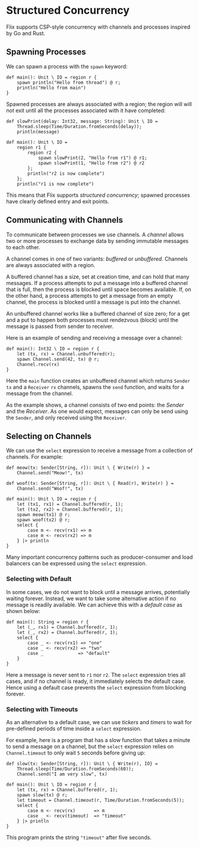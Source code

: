 # Structured Concurrency

Flix supports CSP-style concurrency with channels and
processes inspired by Go and Rust.

## Spawning Processes

We can spawn a process with the `spawn` keyword:

```flix
def main(): Unit \ IO = region r {
    spawn println("Hello from thread") @ r;
    println("Hello from main")
}
```

Spawned processes are always associated with a region; the region will
will not exit until all the processes associated with it have completed:

```flix
def slowPrint(delay: Int32, message: String): Unit \ IO =
    Thread.sleep(Time/Duration.fromSeconds(delay));
    println(message)

def main(): Unit \ IO = 
    region r1 {
        region r2 {
            spawn slowPrint(2, "Hello from r1") @ r1;
            spawn slowPrint(1, "Hello from r2") @ r2
        };
        println("r2 is now complete")
    };
    println("r1 is now complete")
```

This means that Flix supports _structured concurrency_; spawned 
processes have clearly defined entry and exit points.

## Communicating with Channels

To communicate between processes we use channels.
A _channel_ allows two or more processes to exchange
data by sending immutable messages to each other.

A channel comes in one of two variants: _buffered_ or
_unbuffered_. Channels are always associated with a region.

A buffered channel has a size, set at creation time,
and can hold that many messages.
If a process attempts to put a message into a
buffered channel that is full, then the process is
blocked until space becomes available.
If, on the other hand, a process attempts to get a
message from an empty channel, the process is blocked
until a message is put into the channel.

An unbuffered channel works like a buffered channel
of size zero; for a get and a put to happen both
processes must rendezvous (block) until the message
is passed from sender to receiver.

Here is an example of sending and receiving a message
over a channel:

```flix
def main(): Int32 \ IO = region r {
    let (tx, rx) = Channel.unbuffered(r);
    spawn Channel.send(42, tx) @ r;
    Channel.recv(rx)
}
```

Here the `main` function creates an unbuffered
channel which returns `Sender` `tx` and a `Receiver` `rx` channels,
spawns the `send` function, and waits
for a message from the channel.

As the example shows, a channel consists of two end points:
the _Sender_ and the _Receiver_. As one would expect, 
messages can only be send using the `Sender`, and only 
received using the `Receiver`.

## Selecting on Channels

We can use the `select` expression to receive a
message from a collection of channels.
For example:

```flix
def meow(tx: Sender[String, r]): Unit \ { Write(r) } = 
    Channel.send("Meow!", tx)

def woof(tx: Sender[String, r]): Unit \ { Read(r), Write(r) } = 
    Channel.send("Woof!", tx)

def main(): Unit \ IO = region r {
    let (tx1, rx1) = Channel.buffered(r, 1);
    let (tx2, rx2) = Channel.buffered(r, 1);
    spawn meow(tx1) @ r;
    spawn woof(tx2) @ r;
    select {
        case m <- recv(rx1) => m
        case m <- recv(rx2) => m
    } |> println
}
```

Many important concurrency patterns such as
producer-consumer and load balancers can be expressed
using the `select` expression.

### Selecting with Default

In some cases, we do not want to block until a
message arrives, potentially waiting forever.
Instead, we want to take some alternative action if
no message is readily available.
We can achieve this with a _default case_ as shown
below:

```flix
def main(): String = region r {
    let (_, rx1) = Channel.buffered(r, 1);
    let (_, rx2) = Channel.buffered(r, 1);
    select {
        case _ <- recv(rx1) => "one"
        case _ <- recv(rx2) => "two"
        case _             => "default"
    }
}
```

Here a message is never sent to `r1` nor `r2`.
The `select` expression tries all cases, and if no
channel is ready, it immediately selects the default
case.
Hence using a default case prevents the `select`
expression from blocking forever.

### Selecting with Timeouts

As an alternative to a default case, we can use
_tickers_ and _timers_ to wait for pre-defined
periods of time inside a `select` expression.

For example, here is a program that has a slow
function that takes a minute to send a message on
a channel, but the `select` expression relies on
`Channel.timeout` to only wait `5` seconds before
giving up:

```flix
def slow(tx: Sender[String, r]): Unit \ { Write(r), IO} =
    Thread.sleep(Time/Duration.fromSeconds(60));
    Channel.send("I am very slow", tx)

def main(): Unit \ IO = region r {
    let (tx, rx) = Channel.buffered(r, 1);
    spawn slow(tx) @ r;
    let timeout = Channel.timeout(r, Time/Duration.fromSeconds(5));
    select {
        case m <- recv(rx)       => m
        case _ <- recv(timeout)  => "timeout"
    } |> println
}
```

This program prints the string `"timeout"` after five
seconds.
